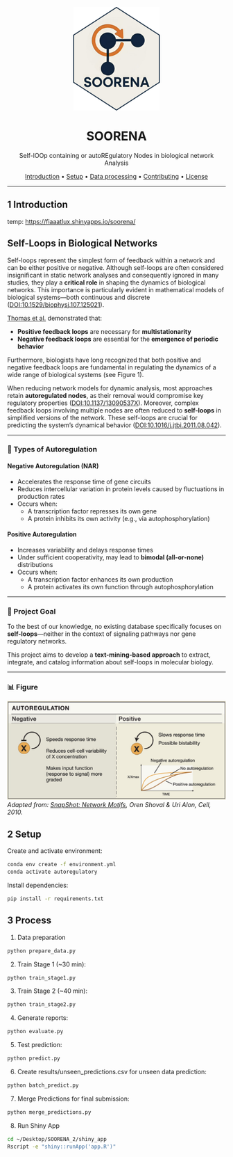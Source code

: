 <p align="center">
  <img src="assets/logos/logo.png" alt="Project Logo" width="200"/>
</p>

<h1 align="center">SOORENA</h1>

<p align="center">
  Self-lOOp containing or autoREgulatory Nodes in biological network Analysis
</p>

<p align="center">
  <a href="#introduction">Introduction</a> •
  <a href="#seteup">Setup</a> •
  <a href="#process">Data processing</a> •
  <a href="#contributing">Contributing</a> •
  <a href="#license">License</a>
</p>

---

## 1 Introduction
temp: https://fiaaatlux.shinyapps.io/soorena/

## Self-Loops in Biological Networks

Self-loops represent the simplest form of feedback within a network and can be either positive or negative. Although self-loops are often considered insignificant in static network analyses and consequently ignored in many studies, they play a **critical role** in shaping the dynamics of biological networks. This importance is particularly evident in mathematical models of biological systems—both continuous and discrete ([DOI:10.1529/biophysj.107.125021](https://doi.org/10.1529/biophysj.107.125021)).

[Thomas et al.](https://doi.org/10.1007/BF02460618) demonstrated that:

- **Positive feedback loops** are necessary for **multistationarity**
- **Negative feedback loops** are essential for the **emergence of periodic behavior**

Furthermore, biologists have long recognized that both positive and negative feedback loops are fundamental in regulating the dynamics of a wide range of biological systems (see Figure 1).

When reducing network models for dynamic analysis, most approaches retain **autoregulated nodes**, as their removal would compromise key regulatory properties ([DOI:10.1137/13090537X](https://doi.org/10.1137/13090537X)). Moreover, complex feedback loops involving multiple nodes are often reduced to **self-loops** in simplified versions of the network. These self-loops are crucial for predicting the system’s dynamical behavior ([DOI:10.1016/j.jtbi.2011.08.042](https://doi.org/10.1016/j.jtbi.2011.08.042)).

---

### 🔁 Types of Autoregulation

#### Negative Autoregulation (NAR)

- Accelerates the response time of gene circuits  
- Reduces intercellular variation in protein levels caused by fluctuations in production rates  
- Occurs when:
  - A transcription factor represses its own gene
  - A protein inhibits its own activity (e.g., via autophosphorylation)

#### Positive Autoregulation

- Increases variability and delays response times  
- Under sufficient cooperativity, may lead to **bimodal (all-or-none)** distributions  
- Occurs when:
  - A transcription factor enhances its own production
  - A protein activates its own function through autophosphorylation

---

### 🎯 Project Goal

To the best of our knowledge, no existing database specifically focuses on **self-loops**—neither in the context of signaling pathways nor gene regulatory networks.

This project aims to develop a **text-mining-based approach** to extract, integrate, and catalog information about self-loops in molecular biology.

---

### 📊 Figure

![Figure 1](assets/figures/figure1.png)  
*Adapted from: [SnapShot: Network Motifs](https://doi.org/10.1016/j.cell.2010.09.050), Oren Shoval & Uri Alon, Cell, 2010.*


## 2 Setup

Create and activate environment:

```bash
conda env create -f environment.yml
conda activate autoregulatory
```

Install dependencies:

```bash
pip install -r requirements.txt
```
 
## 3 Process

1. Data preparation

```bash
python prepare_data.py
```


2. Train Stage 1 (~30 min):

```bash
python train_stage1.py
```

3. Train Stage 2 (~40 min):

```bash
python train_stage2.py
```

4. Generate reports:

```bash
python evaluate.py
```

5. Test prediction:

```bash
python predict.py
```


6. Create results/unseen_predictions.csv for unseen data prediction:

```bash
python batch_predict.py
```


7. Merge Predictions for final submission:

```bash
python merge_predictions.py
``` 

8. Run Shiny App

```bash
cd ~/Desktop/SOORENA_2/shiny_app
Rscript -e "shiny::runApp('app.R')"
```